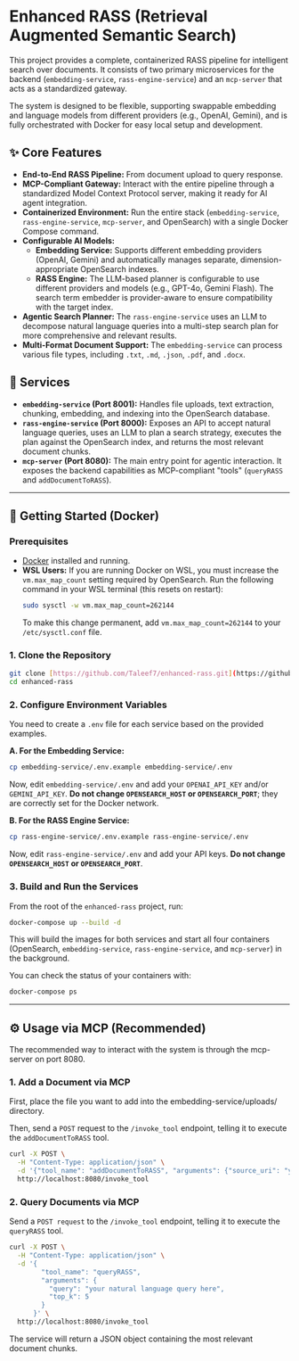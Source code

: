 # Enhanced RASS (Retrieval Augmented Semantic Search)

This project provides a complete, containerized RASS pipeline for intelligent search over documents. It consists of two primary microservices for the backend (`embedding-service`, `rass-engine-service`) and an `mcp-server` that acts as a standardized gateway.

The system is designed to be flexible, supporting swappable embedding and language models from different providers (e.g., OpenAI, Gemini), and is fully orchestrated with Docker for easy local setup and development.

## ✨ Core Features

- **End-to-End RASS Pipeline:** From document upload to query response.
- **MCP-Compliant Gateway:** Interact with the entire pipeline through a standardized Model Context Protocol server, making it ready for AI agent integration.
- **Containerized Environment:** Run the entire stack (`embedding-service`, `rass-engine-service`, `mcp-server`, and OpenSearch) with a single Docker Compose command.
- **Configurable AI Models:**
  - **Embedding Service:** Supports different embedding providers (OpenAI, Gemini) and automatically manages separate, dimension-appropriate OpenSearch indexes.
  - **RASS Engine:** The LLM-based planner is configurable to use different providers and models (e.g., GPT-4o, Gemini Flash). The search term embedder is provider-aware to ensure compatibility with the target index.
- **Agentic Search Planner:** The `rass-engine-service` uses an LLM to decompose natural language queries into a multi-step search plan for more comprehensive and relevant results.
- **Multi-Format Document Support:** The `embedding-service` can process various file types, including `.txt`, `.md`, `.json`, `.pdf`, and `.docx`.

## 📂 Services

- **`embedding-service` (Port 8001):** Handles file uploads, text extraction, chunking, embedding, and indexing into the OpenSearch database.
- **`rass-engine-service` (Port 8000):** Exposes an API to accept natural language queries, uses an LLM to plan a search strategy, executes the plan against the OpenSearch index, and returns the most relevant document chunks.
- **`mcp-server` (Port 8080):** The main entry point for agentic interaction. It exposes the backend capabilities as MCP-compliant "tools" (`queryRASS` and `addDocumentToRASS`).

---

## 🚀 Getting Started (Docker)

### Prerequisites

- [Docker](https://www.docker.com/products/docker-desktop/) installed and running.
- **WSL Users:** If you are running Docker on WSL, you must increase the `vm.max_map_count` setting required by OpenSearch. Run the following command in your WSL terminal (this resets on restart):
  ```bash
  sudo sysctl -w vm.max_map_count=262144
  ```
  To make this change permanent, add `vm.max_map_count=262144` to your `/etc/sysctl.conf` file.

### 1. Clone the Repository

```bash
git clone [https://github.com/Taleef7/enhanced-rass.git](https://github.com/Taleef7/enhanced-rass.git)
cd enhanced-rass
```

### 2. Configure Environment Variables

You need to create a `.env` file for each service based on the provided examples.

**A. For the Embedding Service:**

```bash
cp embedding-service/.env.example embedding-service/.env
```

Now, edit `embedding-service/.env` and add your `OPENAI_API_KEY` and/or `GEMINI_API_KEY`. **Do not change `OPENSEARCH_HOST` or `OPENSEARCH_PORT`**; they are correctly set for the Docker network.

**B. For the RASS Engine Service:**

```bash
cp rass-engine-service/.env.example rass-engine-service/.env
```

Now, edit `rass-engine-service/.env` and add your API keys. **Do not change `OPENSEARCH_HOST` or `OPENSEARCH_PORT`**.

### 3. Build and Run the Services

From the root of the `enhanced-rass` project, run:

```bash
docker-compose up --build -d
```

This will build the images for both services and start all four containers (OpenSearch, `embedding-service`, `rass-engine-service`, and `mcp-server`) in the background.

You can check the status of your containers with:

```bash
docker-compose ps
```

---

## ⚙️ Usage via MCP (Recommended)

The recommended way to interact with the system is through the mcp-server on port 8080.

### 1. Add a Document via MCP

First, place the file you want to add into the embedding-service/uploads/ directory.

Then, send a `POST` request to the `/invoke_tool` endpoint, telling it to execute the `addDocumentToRASS` tool.

```bash
curl -X POST \
  -H "Content-Type: application/json" \
  -d '{"tool_name": "addDocumentToRASS", "arguments": {"source_uri": "your-file-name.txt"}}' \
  http://localhost:8080/invoke_tool
```

### 2. Query Documents via MCP

Send a `POST request` to the `/invoke_tool` endpoint, telling it to execute the `queryRASS` tool.

```bash
curl -X POST \
  -H "Content-Type: application/json" \
  -d '{
        "tool_name": "queryRASS",
        "arguments": {
          "query": "your natural language query here",
          "top_k": 5
        }
      }' \
  http://localhost:8080/invoke_tool
```

The service will return a JSON object containing the most relevant document chunks.

